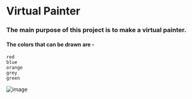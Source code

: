 # Virtual Painter

### The main purpose of this project is to make a virtual painter.
#### The colors that can be drawn are -
    red
    blue
    orange
    grey
    green
    
![image](https://user-images.githubusercontent.com/57188348/122664907-c5a8cf00-d1c1-11eb-8c52-b5524c2dac6c.png)
